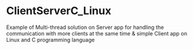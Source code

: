 # ClientServerC_Linux

Example of Multi-thread solution on Server app for handling the communication with more clients at the same time & simple Client app on Linux and C programming language
